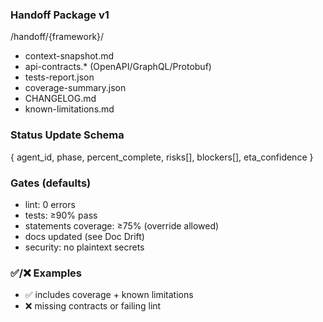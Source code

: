 ### Handoff Package v1
/handoff/{framework}/
- context-snapshot.md
- api-contracts.* (OpenAPI/GraphQL/Protobuf)
- tests-report.json
- coverage-summary.json
- CHANGELOG.md
- known-limitations.md

### Status Update Schema
{ agent_id, phase, percent_complete, risks[], blockers[], eta_confidence }

### Gates (defaults)
- lint: 0 errors
- tests: ≥90% pass
- statements coverage: ≥75% (override allowed)
- docs updated (see Doc Drift)
- security: no plaintext secrets

### ✅/❌ Examples
- ✅ includes coverage + known limitations
- ❌ missing contracts or failing lint

